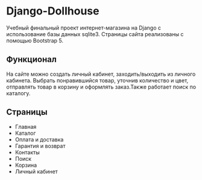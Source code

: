 # Django-Dollhouse
  Учебный финальный проект интернет-магазина на Django с использование базы данных sqlite3. Страницы сайта реализованы с помощью Bootstrap 5.

## Функционал
  На сайте можно создать личный кабинет, заходить/выходить из личного кабинета. Выбрать понравившийся товар, уточнив количество и цвет, отправлять товар в корзину и оформлять заказ.Также работает поиск по каталогу.

  
## Страницы
  - Главная
  - Каталог
  - Оплата и доставка
  - Гарантия и возврат
  - Контакты
  - Поиск
  - Корзина
  - Личный кабинет

